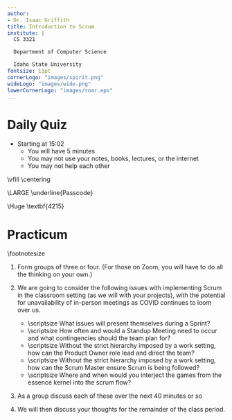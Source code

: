 ```yaml
---
author:
- Dr. Isaac Griffith
title: Introduction to Scrum
institute: |
  CS 3321

  Department of Computer Science

  Idaho State University
fontsize: 11pt
cornerLogo: "images/spirit.png"
wideLogo: "images/wide.png"
lowerCornerLogo: "images/roar.eps"
...
```


# Daily Quiz

* Starting at 15:02
  - You will have 5 minutes
  - You may not use your notes, books, lectures, or the internet
  - You may not help each other

\vfill
\centering

\LARGE \underline{Passcode}

\Huge \textbf{4215}

# Practicum

\footnotesize

1. Form groups of three or four. (For those on Zoom, you will have to do all the thinking on your own.)
2. We are going to consider the following issues with implementing Scrum in the classroom setting (as we will with your projects), with the potential for unavailability of in-person meetings as COVID continues to loom over us.

   * \scriptsize What issues will present themselves during a Sprint?
   * \scriptsize How often and would a Standup Meeting need to occur and what contingencies should the team plan for?
   * \scriptsize Without the strict hierarchy imposed by a work setting, how can the Product Owner role lead and direct the team?
   * \scriptsize Without the strict hierarchy imposed by a work setting, how can the Scrum Master ensure Scrum is being followed?
   * \scriptsize Where and when would you interject the games from the essence kernel into the scrum flow?

3. As a group discuss each of these over the next 40 minutes or so
4. We will then discuss your thoughts for the remainder of the class period.
